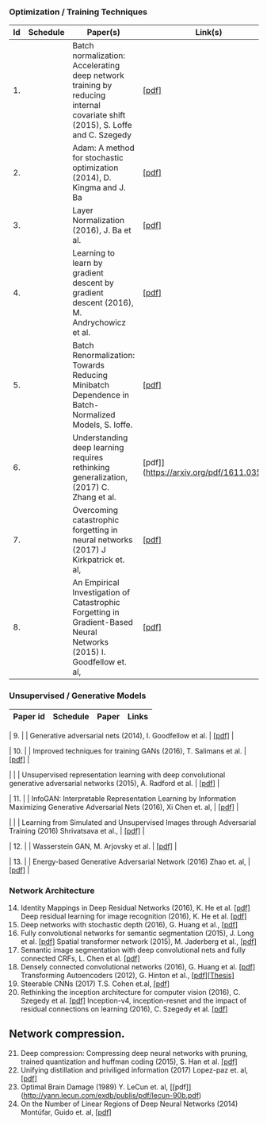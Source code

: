 ### Optimization / Training Techniques

| Id | Schedule | Paper(s) | Link(s) | 
|----|----------|----------|---------|
| 1. |  | Batch normalization: Accelerating deep network training by reducing internal covariate shift (2015), S. Loffe and C. Szegedy | [[pdf]](http://arxiv.org/pdf/1502.03167) |
| 2. |  | Adam: A method for stochastic optimization (2014), D. Kingma and J. Ba | [[pdf]](http://arxiv.org/pdf/1412.6980) |
| 3. |  | Layer Normalization (2016), J. Ba et al. | [[pdf]](https://arxiv.org/pdf/1607.06450v1.pdf) |
| 4. |  |Learning to learn by gradient descent by gradient descent (2016), M. Andrychowicz et al. | [[pdf]](http://arxiv.org/pdf/1606.04474v1) |
| 5. |  | Batch Renormalization: Towards Reducing Minibatch Dependence in Batch-Normalized Models, S. Ioffe. | [[pdf]](https://arxiv.org/abs/1702.03275) |
| 6. |  | Understanding deep learning requires rethinking generalization, (2017) C. Zhang et al. | [pdf]](https://arxiv.org/pdf/1611.03530) |
| 7. |  | Overcoming catastrophic forgetting in neural networks (2017) J Kirkpatrick et. al, | [[pdf]](https://arxiv.org/pdf/1612.00796.pdf) |
| 8. |  | An Empirical Investigation of Catastrophic Forgetting in Gradient-Based Neural Networks (2015) I. Goodfellow et. al, |  [[pdf]](https://arxiv.org/pdf/1312.6211.pdf) |


### Unsupervised / Generative Models
| Paper id | Schedule | Paper | Links | 
| ---------|:--------:| -----:|------:|

| 9. |  | Generative adversarial nets (2014), I. Goodfellow et al. | 
[[pdf]](http://papers.nips.cc/paper/5423-generative-adversarial-nets.pdf) |

| 10. |  | Improved techniques for training GANs (2016), T. Salimans et al. |
[[pdf]](http://papers.nips.cc/paper/6125-improved-techniques-for-training-gans.pdf) |

|     |  | Unsupervised representation learning with deep convolutional generative adversarial 
networks (2015), A. Radford et al. | [[pdf]](https://arxiv.org/pdf/1511.06434v2) |

| 11. |  | InfoGAN: Interpretable Representation Learning by Information Maximizing Generative
 Adversarial Nets (2016), Xi Chen et. al, | [[pdf]](https://arxiv.org/pdf/1606.03657.pdf) |

|     |  | Learning from Simulated and Unsupervised Images through Adversarial Training (2016)
 Shrivatsava et al., | [[pdf]](https://arxiv.org/pdf/1612.07828.pdf) |

| 12. |  | Wasserstein GAN, M. Arjovsky et al. | [[pdf]](https://arxiv.org/pdf/1701.07875v1) |

| 13. |  | Energy-based Generative Adversarial Network (2016) Zhao et. al, | 
[[pdf]](https://arxiv.org/pdf/1609.03126.pdf) |


### Network Architecture
14. Identity Mappings in Deep Residual Networks (2016), K. He et al. [[pdf]](https://arxiv.org/pdf/1603.05027v2.pdf)
    Deep residual learning for image recognition (2016), K. He et al. [[pdf]](http://arxiv.org/pdf/1512.03385)
15. Deep networks with stochastic depth (2016), G. Huang et al., [[pdf]](https://arxiv.org/pdf/1603.09382)
16. Fully convolutional networks for semantic segmentation (2015), J. Long et al. [[pdf]](http://www.cv-foundation.org/openaccess/content_cvpr_2015/papers/Long_Fully_Convolutional_Networks_2015_CVPR_paper.pdf) 
    Spatial transformer network (2015), M. Jaderberg et al., [[pdf]](http://papers.nips.cc/paper/5854-spatial-transformer-networks.pdf)
17. Semantic image segmentation with deep convolutional nets and fully connected CRFs, L. Chen et al. [[pdf]](https://arxiv.org/pdf/1412.7062)
18. Densely connected convolutional networks (2016), G. Huang et al. [[pdf]](https://arxiv.org/pdf/1608.06993v1)
    Transforming Autoencoders (2012), G. Hinton et al., [[pdf]](http://www.cs.toronto.edu/~fritz/absps/transauto6.pdf)[[Thesis]](http://www.sidaw.xyz/pubs/wang2011trans-thesis.pdf)
19. Steerable CNNs (2017) T.S. Cohen et.al, [[pdf]](https://openreview.net/pdf?id=rJQKYt5ll)
20. Rethinking the inception architecture for computer vision (2016), C. Szegedy et al. [[pdf]](http://www.cv-foundation.org/openaccess/content_cvpr_2016/papers/Szegedy_Rethinking_the_Inception_CVPR_2016_paper.pdf)
    Inception-v4, inception-resnet and the impact of residual connections on learning (2016), C. Szegedy et al. [[pdf]](http://arxiv.org/pdf/1602.07261)

## Network compression.
21. Deep compression: Compressing deep neural networks with pruning, trained quantization and huffman coding (2015), S. Han et al. [[pdf]](https://arxiv.org/pdf/1510.00149)
22. Unifying distillation and priviliged information (2017) Lopez-paz et. al, [[pdf]](http://leon.bottou.org/publications/pdf/iclr-2016.pdf)
23. Optimal Brain Damage (1989) Y. LeCun et. al, [[pdf]] (http://yann.lecun.com/exdb/publis/pdf/lecun-90b.pdf)
24. On the Number of Linear Regions of Deep Neural Networks (2014) Montúfar, Guido et. al, [[pdf]](https://arxiv.org/pdf/1402.1869v2.pdf)
